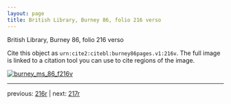 ```yaml
---
layout: page
title: British Library, Burney 86, folio 216 verso
---
```


British Library, Burney 86, folio 216 verso

Cite this object as `urn:cite2:citebl:burney86pages.v1:216v`.  The full image is linked to a citation tool you can use to cite regions of the image.

[![burney_ms_86_f216v](http://www.homermultitext.org/iipsrv?IIIF=/project/homer/pyramidal/deepzoom/citebl/burney86imgs/v1/burney_ms_86_f216v.tif/full/800,/0/default.jpg)](http://www.homermultitext.org/ict2/?urn=urn:cite2:citebl:burney86imgs.v1:burney_ms_86_f216v) 

---

previous:  [216r](../216r/) | next: [217r](../217r/)